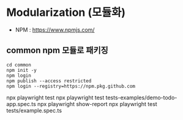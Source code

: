 # Modularization (모듈화)

- NPM : https://www.npmjs.com/
## common npm 모듈로 패키징
```
cd common
npm init -y
npm login
npm publish --access restricted
npm login --registry=https://npm.pkg.github.com
```

npx playwright test
npx playwright test tests-examples/demo-todo-app.spec.ts
npx playwright show-report
npx playwright test tests/example.spec.ts
